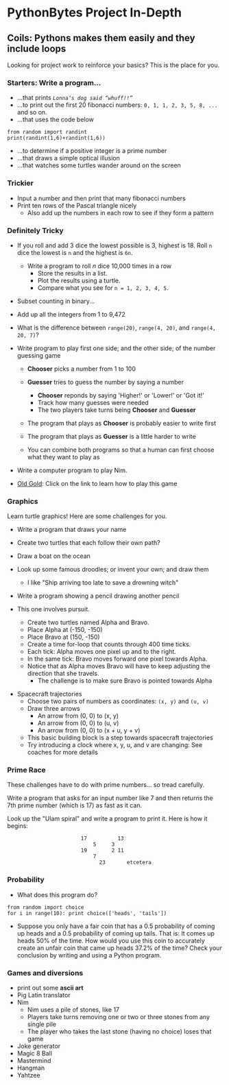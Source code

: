 # PythonBytes Project In-Depth


## Coils: Pythons makes them easily and they include loops


Looking for project work to reinforce your basics?  This is the place for you. 


### Starters: Write a program...

* ...that prints *`Lonna’s dog said “whuff!!”`*
* ...to print out the first 20 fibonacci numbers: `0, 1, 1, 2, 3, 5, 8, ...` and so on.
* ...that uses the code below 

```
from random import randint
print(randint(1,6)+randint(1,6))
```

* ...to determine if a positive integer is a prime number
* ...that draws a simple optical illusion
* ...that watches some turtles wander around on the screen


### Trickier

* Input a number and then print that many fibonacci numbers
* Print ten rows of the Pascal triangle nicely
    * Also add up the numbers in each row to see if they form a pattern


### Definitely Tricky


* If you roll and add 3 dice the lowest possible is 3, highest is 18. Roll `n` dice the lowest is `n` and the highest is `6n`. 
    * Write a program to roll *n* dice 10,000 times in a row
        * Store the results in a list. 
        * Plot the results using a turtle. 
        * Compare what you see for `n = 1, 2, 3, 4, 5`.


* Subset counting in binary...
* Add up all the integers from 1 to 9,472
* What is the difference between `range(20)`, `range(4, 20)`, and `range(4, 20, 7)`? 


* Write program to play first one side; and the other side; of the number guessing game
    * **Chooser** picks a number from 1 to 100
    * **Guesser** tries to guess the number by saying a number 
        * **Chooser** reponds by saying 'Higher!' or 'Lower!' or 'Got it!' 
        * Track how many guesses were needed
        * The two players take turns being **Chooser** and **Guesser**
    * The program that plays as **Chooser** is probably easier to write first
    * The program that plays as **Guesser** is a little harder to write
    
    * You can combine both programs so that a human can first choose what they want to play as
    
* Write a computer program to play Nim.

* [Old Gold](https://nrich.maths.org/1209): Click on the link to learn how to play this game


### Graphics


Learn turtle graphics! Here are some challenges for you. 


* Write a program that draws your name
* Create two turtles that each follow their own path?
* Draw a boat on the ocean
* Look up some famous droodles; or invent your own; and draw them
    - I like "Ship arriving too late to save a drowning witch"
* Write a program showing a pencil drawing another pencil


* This one involves pursuit. 
    - Create two turtles named Alpha and Bravo. 
    - Place Alpha at (-150, -150)
    - Place Bravo at (150, -150)
    - Create a time for-loop that counts through 400 time ticks. 
    - Each tick: Alpha moves one pixel up and to the right. 
    - In the same tick: Bravo moves forward one pixel towards Alpha. 
    - Notice that as Alpha moves Bravo will have to keep adjusting the direction that she travels. 
        - The challenge is to make sure Bravo is pointed towards Alpha 

- Spacecraft trajectories
    - Choose two pairs of numbers as coordinates: `(x, y)` and `(u, v)`
    - Draw three arrows
        - An arrow from (0, 0) to (x, y)
        - An arrow from (0, 0) to (u, v)
        - An arrow from (0, 0) to (x + u, y + v)
    - This basic building block is a step towards spacecraft trajectories
    - Try introducing a clock where x, y, u, and v are changing: See coaches for more details


### Prime Race


These challenges have to do with prime numbers... so tread carefully.


Write a program that asks for an input number like 7 and then returns the 7th prime number (which is 17) as fast as it can. 


Look up the "Ulam spiral" and write a program to print it. Here is how it begins:


```
                        17          13
                            5     3   
                        19        2 11
                            7         
                              23       etcetera
```

### Probability

* What does this program do?

```
from random import choice
for i in range(10): print choice(['heads', 'tails'])
```

* Suppose you only have a fair coin that has a 0.5 probability of coming up heads and a 0.5 probability of coming up tails. That is: It comes up heads 50% of the time. How would you use this coin to accurately create an unfair coin that came up heads 37.2% of the time? Check your conclusion by writing and using a Python program.


### Games and diversions


* print out some **ascii art**
* Pig Latin translator
* Nim    
    * Nim uses a pile of stones, like 17
    * Players take turns removing one or two or three stones from any single pile
    * The player who takes the last stone (having no choice) loses that game
* Joke generator
* Magic 8 Ball
* Mastermind
* Hangman
* Yahtzee
